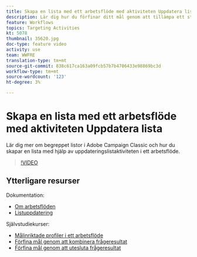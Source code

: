 ```yaml
---
title: Skapa en lista med ett arbetsflöde med aktiviteten Uppdatera lista
description: Lär dig hur du förfinar ditt mål genom att tillämpa ett standardundantag i ett arbetsflöde. Du får också lära dig hur du skapar fördefinierade filter och hur du inte kan använda arbetsflödet.
feature: Workflows
topics: Targeting Activities
kt: 5078
thumbnail: 35620.jpg
doc-type: feature video
activity: use
team: WWFRE
translation-type: tm+mt
source-git-commit: 838c617ca163a09fcb57b7b4706433e98869bc3d
workflow-type: tm+mt
source-wordcount: '123'
ht-degree: 3%

---
```



# Skapa en lista med ett arbetsflöde med aktiviteten Uppdatera lista

Lär dig mer om begreppet listor i Adobe Campaign Classic och hur du skapar en lista med hjälp av uppdateringslistaktiviteten i ett arbetsflöde.

>[!VIDEO](https://video.tv.adobe.com/v/35620?quality=12)

## Ytterligare resurser

Dokumentation:

* [Om arbetsflöden](https://docs.adobe.com/content/help/en/campaign-classic/using/automating-with-workflows/introduction/about-workflows.html)
* [Listuppdatering](https://docs.adobe.com/content/help/en/campaign-classic/using/automating-with-workflows/targeting-activities/list-update.html)

Självstudiekurser:

* [Målinriktade profiler i ett arbetsflöde](/help/getting-started/targeting-profiles-in-a-workflow.md)
* [Förfina mål genom att kombinera frågeresultat](/help/automating-with-workflows/refining-targets-by-combining-query-results.md)
* [Förfina mål genom att utesluta frågeresultat](/help/automating-with-workflows/refining-targets-by-excluding-query-results.md)
